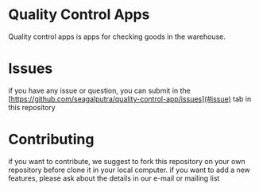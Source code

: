 # Quality Control Apps 
Quality control apps is apps for checking goods in the warehouse. 

# Issues
if you have any issue or question, you can submit in the [https://github.com/seagalputra/quality-control-app/issues](#issue) tab in this repository

# Contributing
if you want to contribute, we suggest to fork this repository on your own repository before clone it in your local computer.
if you want to add a new features, please ask about the details in our e-mail or mailing list
